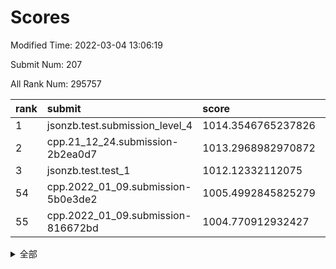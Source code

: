 # Scores

Modified Time: 2022-03-04 13:06:19

Submit Num: 207

All Rank Num: 295757

| rank |               submit               |       score        |       sigma        | pk_num |
| :--- | :--------------------------------- | :----------------- | :----------------- | :----- |
| 1    | jsonzb.test.submission_level_4     | 1014.3546765237826 | 0.8296903374090745 | 5720   |
| 2    | cpp.21_12_24.submission-2b2ea0d7   | 1013.2968982970872 | 0.8094731617340124 | 5716   |
| 3    | jsonzb.test.test_1                 | 1012.12332112075   | 0.8019182220514484 | 5709   |
| 54   | cpp.2022_01_09.submission-5b0e3de2 | 1005.4992845825279 | 0.7139730774539902 | 5715   |
| 55   | cpp.2022_01_09.submission-816672bd | 1004.770912932427  | 0.7076843993531305 | 5715   |


<details>
<summary>全部</summary>

| rank |                 submit                 |       score        |       sigma        | pk_num |
| :--- | :------------------------------------- | :----------------- | :----------------- | :----- |
| 1    | jsonzb.test.submission_level_4         | 1014.3546765237826 | 0.8296903374090745 | 5720   |
| 2    | cpp.21_12_24.submission-2b2ea0d7       | 1013.2968982970872 | 0.8094731617340124 | 5716   |
| 3    | jsonzb.test.test_1                     | 1012.12332112075   | 0.8019182220514484 | 5709   |
| 4    | gobigger.level_3.submission_level_3_26 | 1011.8411660768687 | 0.7778152986968861 | 5717   |
| 5    | gobigger.level_3.submission_level_3_2  | 1011.5781928820894 | 0.7600970134909554 | 5713   |
| 6    | gobigger.level_3.submission_level_3_14 | 1011.3751037673844 | 0.7773332275032987 | 5717   |
| 7    | gobigger.level_3.submission_level_3_44 | 1011.3340366062064 | 0.7881781379196975 | 5715   |
| 8    | gobigger.level_3.submission_level_3_15 | 1011.1018646746636 | 0.7804472078789205 | 5719   |
| 9    | gobigger.level_3.submission_level_3_29 | 1011.0541119576274 | 0.7614276366754652 | 5716   |
| 10   | gobigger.level_3.submission_level_3_10 | 1011.0315091824541 | 0.7643389549077069 | 5714   |
| 11   | gobigger.level_3.submission_level_3_49 | 1010.9708132443916 | 0.7787577754294213 | 5716   |
| 12   | gobigger.level_3.submission_level_3_33 | 1010.7606506996307 | 0.7889334673243187 | 5712   |
| 13   | gobigger.level_3.submission_level_3_19 | 1010.7165200463461 | 0.7665020163397089 | 5716   |
| 14   | gobigger.level_3.submission_level_3_45 | 1010.7014403438043 | 0.7951769465807675 | 5719   |
| 15   | gobigger.level_3.submission_level_3_31 | 1010.6797062737684 | 0.7682602712563484 | 5715   |
| 16   | gobigger.level_3.submission_level_3_28 | 1010.629843798048  | 0.7616536227702709 | 5717   |
| 17   | gobigger.level_3.submission_level_3_46 | 1010.6270398759191 | 0.7787337976374327 | 5711   |
| 18   | gobigger.level_3.submission_level_3_27 | 1010.5754131574022 | 0.7798536361095039 | 5714   |
| 19   | gobigger.level_3.submission_level_3_40 | 1010.5731736117589 | 0.7580759591030399 | 5716   |
| 20   | gobigger.level_3.submission_level_3_0  | 1010.5100056278327 | 0.7635121487074509 | 5717   |
| 21   | gobigger.level_3.submission_level_3_30 | 1010.4873389814118 | 0.7501817609953926 | 5714   |
| 22   | gobigger.level_3.submission_level_3_24 | 1010.4804102893596 | 0.7737723067265099 | 5715   |
| 23   | gobigger.level_3.submission_level_3_20 | 1010.4455306313446 | 0.7682520953071991 | 5718   |
| 24   | gobigger.level_3.submission_level_3_3  | 1010.4345988709181 | 0.730132684353372  | 5715   |
| 25   | gobigger.level_3.submission_level_3_16 | 1010.4117654077185 | 0.7562364797942379 | 5717   |
| 26   | gobigger.level_3.submission_level_3_7  | 1010.2086611378403 | 0.7618672073555585 | 5713   |
| 27   | gobigger.level_3.submission_level_3_32 | 1010.1419681158934 | 0.760048189819877  | 5706   |
| 28   | gobigger.level_3.submission_level_3_4  | 1010.1192940119105 | 0.75802523953788   | 5717   |
| 29   | gobigger.level_3.submission_level_3_12 | 1010.0716479141981 | 0.7697669389808549 | 5706   |
| 30   | gobigger.level_3.submission_level_3_8  | 1010.0583824495989 | 0.7630664944482797 | 5713   |
| 31   | gobigger.level_3.submission_level_3_25 | 1010.0449519689591 | 0.7587018950442711 | 5714   |
| 32   | gobigger.level_3.submission_level_3_47 | 1010.0219130469529 | 0.7612078914671692 | 5725   |
| 33   | gobigger.level_3.submission_level_3_6  | 1010.0086744332186 | 0.7503209394891028 | 5717   |
| 34   | gobigger.level_3.submission_level_3_37 | 1009.9050803514041 | 0.7471183287770851 | 5716   |
| 35   | gobigger.level_3.submission_level_3_43 | 1009.901434580612  | 0.7674608065477457 | 5719   |
| 36   | gobigger.level_3.submission_level_3_21 | 1009.8173993798049 | 0.7420644523506553 | 5714   |
| 37   | gobigger.level_3.submission_level_3_1  | 1009.7900861045398 | 0.7457775885736306 | 5713   |
| 38   | gobigger.level_3.submission_level_3_38 | 1009.6518488354499 | 0.7406330484223687 | 5714   |
| 39   | gobigger.level_3.submission_level_3_42 | 1009.5466821268396 | 0.7661009633130103 | 5713   |
| 40   | gobigger.level_3.submission_level_3_41 | 1009.5449285915784 | 0.76386316820264   | 5715   |
| 41   | gobigger.level_3.submission_level_3_22 | 1009.414207585954  | 0.7773604163919804 | 5717   |
| 42   | gobigger.level_3.submission_level_3_34 | 1009.2806119337314 | 0.763653763042686  | 5720   |
| 43   | gobigger.level_3.submission_level_3_17 | 1009.1652176329543 | 0.7520337056299644 | 5716   |
| 44   | gobigger.level_3.submission_level_3_35 | 1009.1247127067785 | 0.7755563578455164 | 5714   |
| 45   | gobigger.level_3.submission_level_3_36 | 1009.0844804118061 | 0.7821201789604153 | 5712   |
| 46   | gobigger.level_3.submission_level_3_18 | 1009.0427939151789 | 0.7608968562010158 | 5713   |
| 47   | gobigger.level_3.submission_level_3_39 | 1008.8608270560114 | 0.7368198913726661 | 5715   |
| 48   | gobigger.level_3.submission_level_3_13 | 1008.7076547261742 | 0.7485165676496061 | 5718   |
| 49   | gobigger.level_3.submission_level_3_5  | 1008.5154602167535 | 0.7612503096574595 | 5717   |
| 50   | gobigger.level_3.submission_level_3_48 | 1008.4471404048035 | 0.743515404667869  | 5712   |
| 51   | gobigger.level_3.submission_level_3_11 | 1008.3625735720078 | 0.7518908841392461 | 5716   |
| 52   | gobigger.level_3.submission_level_3_23 | 1007.2600262808086 | 0.7366938085861213 | 5717   |
| 53   | gobigger.level_3.submission_level_3_9  | 1007.2475119569983 | 0.7660603648310823 | 5713   |
| 54   | cpp.2022_01_09.submission-5b0e3de2     | 1005.4992845825279 | 0.7139730774539902 | 5715   |
| 55   | cpp.2022_01_09.submission-816672bd     | 1004.770912932427  | 0.7076843993531305 | 5715   |
| 56   | gobigger.level_1.submission_level_1_47 | 1004.597559265135  | 0.73542098542136   | 5716   |
| 57   | gobigger.level_1.submission_level_1_43 | 1004.5450121176331 | 0.7188603756280562 | 5717   |
| 58   | gobigger.level_1.submission_level_1_32 | 1004.5368941457446 | 0.7158925392731408 | 5710   |
| 59   | gobigger.level_1.submission_level_1_44 | 1004.4106907672618 | 0.7117488481359028 | 5715   |
| 60   | gobigger.level_1.submission_level_1_40 | 1004.3702543558038 | 0.7187350050063637 | 5718   |
| 61   | gobigger.level_1.submission_level_1_27 | 1004.3066867718277 | 0.7200829645160369 | 5717   |
| 62   | gobigger.level_1.submission_level_1_28 | 1004.302954604656  | 0.7257370567572119 | 5721   |
| 63   | gobigger.level_1.submission_level_1_3  | 1004.1701308708193 | 0.7149578499225401 | 5711   |
| 64   | gobigger.level_1.submission_level_1_45 | 1004.1677097071331 | 0.7255634041737011 | 5713   |
| 65   | gobigger.level_1.submission_level_1_24 | 1004.146093043327  | 0.7158832830506534 | 5718   |
| 66   | gobigger.level_1.submission_level_1_46 | 1004.037983798978  | 0.7088403761253643 | 5714   |
| 67   | gobigger.level_1.submission_level_1_16 | 1004.0238623035991 | 0.7277708100419856 | 5713   |
| 68   | gobigger.level_1.submission_level_1_39 | 1004.0040968127971 | 0.7152615237662165 | 5720   |
| 69   | gobigger.level_1.submission_level_1_5  | 1003.9379191710179 | 0.7206415956513955 | 5714   |
| 70   | gobigger.level_1.submission_level_1_13 | 1003.9281081632278 | 0.722927230282862  | 5717   |
| 71   | gobigger.level_1.submission_level_1_11 | 1003.8297396112204 | 0.7146230465110728 | 5717   |
| 72   | gobigger.level_1.submission_level_1_21 | 1003.7064142104291 | 0.7265774521542817 | 5717   |
| 73   | gobigger.level_1.submission_level_1_8  | 1003.6948185910226 | 0.7139240082429887 | 5715   |
| 74   | gobigger.level_1.submission_level_1_15 | 1003.6485993305272 | 0.7072010023048313 | 5721   |
| 75   | gobigger.level_1.submission_level_1_38 | 1003.4761381848937 | 0.7112240331181837 | 5710   |
| 76   | gobigger.level_1.submission_level_1_9  | 1003.4036268587702 | 0.7052736623679821 | 5709   |
| 77   | gobigger.level_1.submission_level_1_37 | 1003.366772239268  | 0.7270137152859643 | 5711   |
| 78   | gobigger.level_1.submission_level_1_12 | 1003.3202269115405 | 0.7246529609330177 | 5717   |
| 79   | gobigger.level_1.submission_level_1_34 | 1003.3103097842098 | 0.7136648181900433 | 5712   |
| 80   | gobigger.level_1.submission_level_1_0  | 1003.2699723953735 | 0.7191493791868703 | 5714   |
| 81   | gobigger.level_1.submission_level_1_1  | 1003.2635212866345 | 0.7117287773292802 | 5711   |
| 82   | gobigger.level_1.submission_level_1_49 | 1003.1988519951859 | 0.7274290171609392 | 5713   |
| 83   | gobigger.level_1.submission_level_1_10 | 1003.1536927164659 | 0.7149277946934819 | 5717   |
| 84   | gobigger.level_1.submission_level_1_14 | 1003.0159926520035 | 0.7130274258145892 | 5715   |
| 85   | gobigger.level_1.submission_level_1_6  | 1003.0154676156548 | 0.713198704795024  | 5717   |
| 86   | gobigger.level_1.submission_level_1_4  | 1002.9852521002214 | 0.7031111822985251 | 5716   |
| 87   | gobigger.level_1.submission_level_1_20 | 1002.9545144765156 | 0.7177793256090469 | 5715   |
| 88   | gobigger.level_1.submission_level_1_36 | 1002.9262230668276 | 0.716283884248472  | 5719   |
| 89   | gobigger.level_1.submission_level_1_18 | 1002.7835118623098 | 0.7061452188704931 | 5715   |
| 90   | gobigger.level_1.submission_level_1_29 | 1002.762508109941  | 0.7176301612741787 | 5716   |
| 91   | gobigger.level_1.submission_level_1_17 | 1002.7169282774372 | 0.7011622878458732 | 5714   |
| 92   | gobigger.level_1.submission_level_1_35 | 1002.6829922981035 | 0.6997569598813319 | 5717   |
| 93   | gobigger.level_1.submission_level_1_33 | 1002.6115967612649 | 0.7061060801642633 | 5715   |
| 94   | gobigger.level_1.submission_level_1_48 | 1002.522631814586  | 0.7054807660317945 | 5718   |
| 95   | gobigger.level_1.submission_level_1_42 | 1002.448586523871  | 0.7109179910305526 | 5716   |
| 96   | gobigger.level_1.submission_level_1_41 | 1002.367793565888  | 0.7112519204798684 | 5712   |
| 97   | gobigger.level_1.submission_level_1_19 | 1002.349508923127  | 0.7138889365852401 | 5712   |
| 98   | gobigger.level_1.submission_level_1_2  | 1002.2663981104977 | 0.720099135540795  | 5721   |
| 99   | gobigger.level_1.submission_level_1_22 | 1002.2647834027475 | 0.7117436403506212 | 5715   |
| 100  | gobigger.level_1.submission_level_1_26 | 1002.2064612945879 | 0.7173998349830683 | 5716   |
| 101  | gobigger.level_1.submission_level_1_23 | 1002.166861489639  | 0.7195869330276722 | 5713   |
| 102  | gobigger.level_1.submission_level_1_25 | 1002.0441090655406 | 0.7164643637770753 | 5721   |
| 103  | gobigger.level_1.submission_level_1_31 | 1001.9234593883137 | 0.704526735283336  | 5710   |
| 104  | gobigger.level_1.submission_level_1_7  | 1001.9131637101166 | 0.7109548603394118 | 5715   |
| 105  | gobigger.level_1.submission_level_1_30 | 1001.2760363659586 | 0.70996367656927   | 5716   |
| 106  | gobigger.random.submission_random_45   | 997.803138715606   | 0.7172139336251211 | 5716   |
| 107  | gobigger.random.submission_random_10   | 997.4522168984762  | 0.7103303871057507 | 5712   |
| 108  | gobigger.random.submission_random_33   | 997.3201084737249  | 0.7073181622204351 | 5715   |
| 109  | gobigger.random.submission_random_35   | 997.1529595365314  | 0.7008641775528153 | 5718   |
| 110  | gobigger.random.submission_random_26   | 997.0911295481511  | 0.7076257507188137 | 5714   |
| 111  | gobigger.random.submission_random_37   | 997.0796823578884  | 0.7005189107160643 | 5717   |
| 112  | gobigger.random.submission_random_20   | 996.9572479592116  | 0.7280686546071677 | 5720   |
| 113  | gobigger.random.submission_random_47   | 996.9192728287649  | 0.7153041599443343 | 5723   |
| 114  | gobigger.random.submission_random_23   | 996.7650379810519  | 0.7116010965395602 | 5713   |
| 115  | gobigger.random.submission_random_48   | 996.7551424950593  | 0.7218718815897088 | 5713   |
| 116  | gobigger.random.submission_random_25   | 996.7506403569832  | 0.7155340921296545 | 5714   |
| 117  | gobigger.random.submission_random_5    | 996.6538550731549  | 0.7220719265955925 | 5716   |
| 118  | gobigger.random.submission_random_16   | 996.636462960668   | 0.7021604262305021 | 5717   |
| 119  | gobigger.random.submission_random_3    | 996.5233665177059  | 0.709654525940065  | 5713   |
| 120  | gobigger.random.submission_random_4    | 996.504345840112   | 0.7063805442119724 | 5717   |
| 121  | gobigger.random.submission_random_1    | 996.4668085593712  | 0.7160521134597255 | 5717   |
| 122  | gobigger.random.submission_random_24   | 996.4614499857706  | 0.6966632010970392 | 5710   |
| 123  | gobigger.random.submission_random_41   | 996.4594468732921  | 0.7071243945216366 | 5714   |
| 124  | gobigger.random.submission_random_44   | 996.3599360094499  | 0.7012294633383146 | 5714   |
| 125  | gobigger.random.submission_random_6    | 996.3446854734099  | 0.7173987865283692 | 5710   |
| 126  | gobigger.random.submission_random_17   | 996.3357788611053  | 0.7146623373857134 | 5716   |
| 127  | gobigger.random.submission_random_7    | 996.3063353504962  | 0.7090079673712353 | 5716   |
| 128  | gobigger.random.submission_random_27   | 996.2926816770794  | 0.7161349903639372 | 5715   |
| 129  | gobigger.random.submission_random_21   | 996.2146367795341  | 0.7216942693774642 | 5718   |
| 130  | gobigger.random.submission_random_38   | 996.1752265524575  | 0.7297025049475794 | 5714   |
| 131  | gobigger.random.submission_random_30   | 996.1719598508779  | 0.711135073339889  | 5717   |
| 132  | gobigger.random.submission_random_9    | 996.0507330480556  | 0.7044268578883687 | 5714   |
| 133  | gobigger.random.submission_random_15   | 996.0360100203094  | 0.7073465317516423 | 5718   |
| 134  | gobigger.random.submission_random_28   | 996.0195562611503  | 0.7053651203963032 | 5710   |
| 135  | gobigger.random.submission_random_12   | 996.0141546049695  | 0.7079126929369723 | 5710   |
| 136  | gobigger.random.submission_random_40   | 995.9676671947503  | 0.7184239244587242 | 5721   |
| 137  | gobigger.random.submission_random_43   | 995.8929539717412  | 0.7233593980051648 | 5715   |
| 138  | gobigger.random.submission_random_29   | 995.891623644682   | 0.7038612165415365 | 5720   |
| 139  | gobigger.random.submission_random_46   | 995.7650016311162  | 0.7088300612482724 | 5714   |
| 140  | gobigger.random.submission_random_2    | 995.7030248388468  | 0.7159716664004644 | 5716   |
| 141  | gobigger.random.submission_random_42   | 995.6520996536603  | 0.7153360042251498 | 5713   |
| 142  | gobigger.random.submission_random_14   | 995.6279414077372  | 0.7138255969203892 | 5716   |
| 143  | gobigger.random.submission_random_34   | 995.620925126379   | 0.7152604440544834 | 5715   |
| 144  | gobigger.random.submission_random_32   | 995.5053858761587  | 0.7161011678891644 | 5715   |
| 145  | gobigger.random.submission_random_8    | 995.450497005296   | 0.722212021119371  | 5719   |
| 146  | gobigger.random.submission_random_39   | 995.4430016889277  | 0.705932196152852  | 5716   |
| 147  | gobigger.random.submission_random_11   | 995.3603043683341  | 0.7159978949355637 | 5712   |
| 148  | gobigger.random.submission_random_31   | 995.2399825500362  | 0.7144834904546579 | 5716   |
| 149  | gobigger.random.submission_random_22   | 995.2237627126956  | 0.7143867233376282 | 5716   |
| 150  | gobigger.random.submission_random_19   | 995.1096937031612  | 0.7054597564847308 | 5714   |
| 151  | gobigger.random.submission_random_36   | 995.0544998819877  | 0.7097613275039631 | 5715   |
| 152  | gobigger.random.submission_random_13   | 994.9516725135197  | 0.7298318011496306 | 5716   |
| 153  | gobigger.random.submission_random_18   | 994.7193988500663  | 0.7086424150478953 | 5714   |
| 154  | gobigger.random.submission_random_49   | 994.5070232311054  | 0.7056114325353349 | 5715   |
| 155  | gobigger.random.submission_random_0    | 994.2151633858668  | 0.7403371941046525 | 5714   |
| 156  | gobigger.level_2.submission_level_2_39 | 994.170116330849   | 0.7269945321937875 | 5715   |
| 157  | gobigger.level_2.submission_level_2_38 | 993.938689954308   | 0.7213461343138383 | 5719   |
| 158  | gobigger.level_2.submission_level_2_20 | 993.5226505816323  | 0.7398186021361887 | 5717   |
| 159  | gobigger.level_2.submission_level_2_7  | 993.4050844019821  | 0.7465935085686922 | 5716   |
| 160  | gobigger.level_2.submission_level_2_23 | 993.3508378766568  | 0.7208678669227833 | 5718   |
| 161  | gobigger.level_2.submission_level_2_28 | 993.2165842422265  | 0.7356809797271258 | 5710   |
| 162  | gobigger.level_2.submission_level_2_11 | 993.1040529735626  | 0.743328881976338  | 5712   |
| 163  | gobigger.level_2.submission_level_2_48 | 993.0691775615924  | 0.7484324163514118 | 5714   |
| 164  | gobigger.level_2.submission_level_2_33 | 992.9954779950523  | 0.7597082960212096 | 5714   |
| 165  | gobigger.level_2.submission_level_2_44 | 992.9793536989881  | 0.7509683505808092 | 5715   |
| 166  | gobigger.level_2.submission_level_2_1  | 992.9711173430054  | 0.7270898227684643 | 5714   |
| 167  | gobigger.level_2.submission_level_2_17 | 992.768595595082   | 0.7497694104471427 | 5718   |
| 168  | gobigger.level_2.submission_level_2_14 | 992.750035200344   | 0.7499047144045549 | 5716   |
| 169  | gobigger.level_2.submission_level_2_0  | 992.6848134713225  | 0.7294267724447427 | 5715   |
| 170  | gobigger.level_2.submission_level_2_49 | 992.6377839036259  | 0.7528507816636884 | 5716   |
| 171  | gobigger.level_2.submission_level_2_22 | 992.5059759143855  | 0.7481884768437121 | 5711   |
| 172  | gobigger.level_2.submission_level_2_40 | 992.4143850935704  | 0.7365189497390553 | 5711   |
| 173  | gobigger.level_2.submission_level_2_31 | 992.4098357563826  | 0.7394873444440527 | 5715   |
| 174  | gobigger.level_2.submission_level_2_6  | 992.4085702082734  | 0.7473874355011554 | 5716   |
| 175  | gobigger.level_2.submission_level_2_21 | 992.1040302228588  | 0.750731069128996  | 5716   |
| 176  | gobigger.level_2.submission_level_2_2  | 991.9810518829223  | 0.7304161475287576 | 5713   |
| 177  | gobigger.level_2.submission_level_2_18 | 991.9687415293353  | 0.7469959000704312 | 5716   |
| 178  | gobigger.level_2.submission_level_2_29 | 991.9371511362045  | 0.7432285722024906 | 5715   |
| 179  | gobigger.level_2.submission_level_2_36 | 991.8756676762746  | 0.7661165197116754 | 5714   |
| 180  | gobigger.level_2.submission_level_2_45 | 991.8269475676375  | 0.7365308079277296 | 5708   |
| 181  | gobigger.level_2.submission_level_2_35 | 991.8087040769419  | 0.7601620564020667 | 5716   |
| 182  | gobigger.level_2.submission_level_2_15 | 991.7767317650387  | 0.74881000695697   | 5715   |
| 183  | gobigger.level_2.submission_level_2_19 | 991.6714412809907  | 0.748518793630149  | 5718   |
| 184  | gobigger.level_2.submission_level_2_26 | 991.6149902073137  | 0.7626229218345137 | 5709   |
| 185  | gobigger.level_2.submission_level_2_9  | 991.4297383380787  | 0.7572720329502947 | 5715   |
| 186  | gobigger.level_2.submission_level_2_41 | 991.4158368482193  | 0.7559696352536607 | 5716   |
| 187  | gobigger.level_2.submission_level_2_16 | 991.4007386891285  | 0.7552056887608888 | 5720   |
| 188  | gobigger.level_2.submission_level_2_13 | 991.361930042358   | 0.7556548186049202 | 5717   |
| 189  | gobigger.level_2.submission_level_2_12 | 991.3557292186543  | 0.7549864646580574 | 5712   |
| 190  | gobigger.level_2.submission_level_2_25 | 991.2943982816774  | 0.7436722387132587 | 5714   |
| 191  | gobigger.level_2.submission_level_2_34 | 991.2890513148141  | 0.7466187816231611 | 5721   |
| 192  | gobigger.level_2.submission_level_2_4  | 991.2573327116187  | 0.7524760528325389 | 5715   |
| 193  | gobigger.level_2.submission_level_2_47 | 991.1472017884103  | 0.7552538218276005 | 5715   |
| 194  | gobigger.level_2.submission_level_2_8  | 991.1176414422284  | 0.7790886001633225 | 5717   |
| 195  | gobigger.level_2.submission_level_2_5  | 991.0461230650827  | 0.787156937825877  | 5716   |
| 196  | gobigger.level_2.submission_level_2_10 | 990.9773360324316  | 0.7523748599778061 | 5715   |
| 197  | gobigger.level_2.submission_level_2_24 | 990.96544616673    | 0.7467671129126496 | 5719   |
| 198  | gobigger.level_2.submission_level_2_46 | 990.9301277953989  | 0.7737658693871458 | 5711   |
| 199  | gobigger.level_2.submission_level_2_27 | 990.8481517236274  | 0.7487044199334367 | 5711   |
| 200  | gobigger.level_2.submission_level_2_37 | 990.8013961544833  | 0.7440483258093681 | 5712   |
| 201  | gobigger.level_2.submission_level_2_3  | 990.7368004515466  | 0.7538881572199525 | 5712   |
| 202  | gobigger.level_2.submission_level_2_30 | 990.494041640004   | 0.7694207527878217 | 5714   |
| 203  | gobigger.level_2.submission_level_2_32 | 990.268076217173   | 0.7706234558120084 | 5718   |
| 204  | gobigger.level_2.submission_level_2_43 | 990.1325177762889  | 0.7832353489543787 | 5714   |
| 205  | gobigger.level_2.submission_level_2_42 | 989.1375489044234  | 0.7715415905292953 | 5716   |
| 206  | gobigger.none.submission_none_0        | 979.583806043246   | 1.174681245969803  | 5717   |
| 207  | gobigger.none.submission_none_1        | 975.3934659867442  | 1.5776090222282686 | 5714   |

</details>